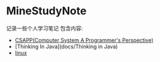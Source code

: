 # MineStudyNote
记录一些个人学习笔记
包含内容:  
> 
* [CSAPP(Computer System A Programmer's Perspective)](docs/CSAPP)  
* [Thinking In Java](docs/Thinking in Java)
* [linux](docs/linux)
 
        
        

        